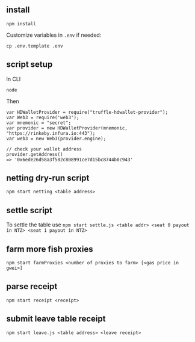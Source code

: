 
## install

```
npm install
```

Customize variables in `.env` if needed:

```
cp .env.template .env
```

## script setup

In CLI

```
node
```

Then

```
var HDWalletProvider = require("truffle-hdwallet-provider");
var Web3 = require('web3');
var mnemonic = "secret";
var provider = new HDWalletProvider(mnemonic, "https://rinkeby.infura.io:443");
var web3 = new Web3(provider.engine);

// check your wallet address
provider.getAddress()
=> '0x6ede26d58a3f582c808991ce7d15bc8744b0c943'
```


## netting dry-run script

`npm start netting <table address>`

## settle script

To settle the table use
`npm start settle.js <table addr> <seat 0 payout in NTZ> <seat 1 payout in NTZ>`

## farm more fish proxies

`npm start farmProxies <number of proxies to farm> [<gas price in gwei>]`

## parse receipt

`npm start receipt <receipt>`

## submit leave table receipt

`npm start leave.js <table address> <leave receipt>`

